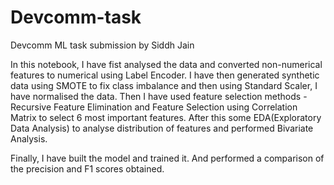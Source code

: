 # Devcomm-task
Devcomm ML task submission by Siddh Jain

In this notebook, I have fist analysed the data and converted non-numerical features to numerical using Label Encoder.
I have then generated synthetic data using SMOTE to fix class imbalance and then using Standard Scaler, I have normalised the data.
Then I have used feature selection methods - Recursive Feature Elimination and Feature Selection using Correlation Matrix to select 6 most important features.
After this some EDA(Exploratory Data Analysis) to analyse distribution of features and performed Bivariate Analysis.

Finally, I have built the model and trained it. And performed a comparison of the precision and F1 scores obtained.

